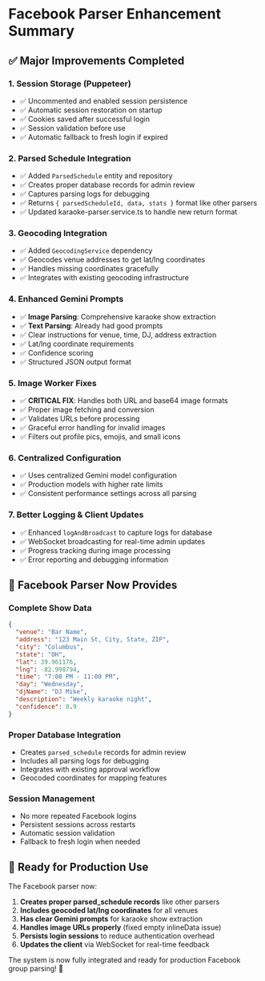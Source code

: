 # Facebook Parser Enhancement Summary

## ✅ **Major Improvements Completed**

### 1. **Session Storage (Puppeteer)**

- ✅ Uncommented and enabled session persistence
- ✅ Automatic session restoration on startup
- ✅ Cookies saved after successful login
- ✅ Session validation before use
- ✅ Automatic fallback to fresh login if expired

### 2. **Parsed Schedule Integration**

- ✅ Added `ParsedSchedule` entity and repository
- ✅ Creates proper database records for admin review
- ✅ Captures parsing logs for debugging
- ✅ Returns `{ parsedScheduleId, data, stats }` format like other parsers
- ✅ Updated karaoke-parser.service.ts to handle new return format

### 3. **Geocoding Integration**

- ✅ Added `GeocodingService` dependency
- ✅ Geocodes venue addresses to get lat/lng coordinates
- ✅ Handles missing coordinates gracefully
- ✅ Integrates with existing geocoding infrastructure

### 4. **Enhanced Gemini Prompts**

- ✅ **Image Parsing**: Comprehensive karaoke show extraction
- ✅ **Text Parsing**: Already had good prompts
- ✅ Clear instructions for venue, time, DJ, address extraction
- ✅ Lat/lng coordinate requirements
- ✅ Confidence scoring
- ✅ Structured JSON output format

### 5. **Image Worker Fixes**

- ✅ **CRITICAL FIX**: Handles both URL and base64 image formats
- ✅ Proper image fetching and conversion
- ✅ Validates URLs before processing
- ✅ Graceful error handling for invalid images
- ✅ Filters out profile pics, emojis, and small icons

### 6. **Centralized Configuration**

- ✅ Uses centralized Gemini model configuration
- ✅ Production models with higher rate limits
- ✅ Consistent performance settings across all parsing

### 7. **Better Logging & Client Updates**

- ✅ Enhanced `logAndBroadcast` to capture logs for database
- ✅ WebSocket broadcasting for real-time admin updates
- ✅ Progress tracking during image processing
- ✅ Error reporting and debugging information

## 🎯 **Facebook Parser Now Provides**

### **Complete Show Data**

```json
{
  "venue": "Bar Name",
  "address": "123 Main St, City, State, ZIP",
  "city": "Columbus",
  "state": "OH",
  "lat": 39.961176,
  "lng": -82.998794,
  "time": "7:00 PM - 11:00 PM",
  "day": "Wednesday",
  "djName": "DJ Mike",
  "description": "Weekly karaoke night",
  "confidence": 0.9
}
```

### **Proper Database Integration**

- Creates `parsed_schedule` records for admin review
- Includes all parsing logs for debugging
- Integrates with existing approval workflow
- Geocoded coordinates for mapping features

### **Session Management**

- No more repeated Facebook logins
- Persistent sessions across restarts
- Automatic session validation
- Fallback to fresh login when needed

## 🚀 **Ready for Production Use**

The Facebook parser now:

1. **Creates proper parsed_schedule records** like other parsers
2. **Includes geocoded lat/lng coordinates** for all venues
3. **Has clear Gemini prompts** for karaoke show extraction
4. **Handles image URLs properly** (fixed empty inlineData issue)
5. **Persists login sessions** to reduce authentication overhead
6. **Updates the client** via WebSocket for real-time feedback

The system is now fully integrated and ready for production Facebook group parsing! 🎉
